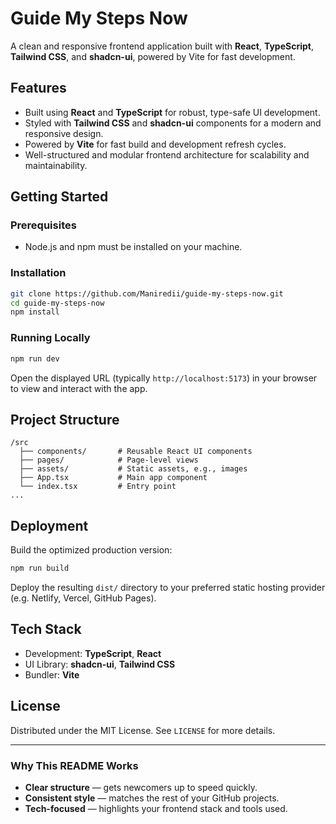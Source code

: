 # Guide My Steps Now

A clean and responsive frontend application built with **React**, **TypeScript**, **Tailwind CSS**, and **shadcn-ui**, powered by Vite for fast development.

## Features

- Built using **React** and **TypeScript** for robust, type-safe UI development.
- Styled with **Tailwind CSS** and **shadcn-ui** components for a modern and responsive design.
- Powered by **Vite** for fast build and development refresh cycles.
- Well-structured and modular frontend architecture for scalability and maintainability.

## Getting Started

### Prerequisites

- Node.js and npm must be installed on your machine.

### Installation

```bash
git clone https://github.com/Maniredii/guide-my-steps-now.git
cd guide-my-steps-now
npm install
````

### Running Locally

```bash
npm run dev
```

Open the displayed URL (typically `http://localhost:5173`) in your browser to view and interact with the app.

## Project Structure

```
/src
  ├── components/       # Reusable React UI components
  ├── pages/            # Page-level views
  ├── assets/           # Static assets, e.g., images
  ├── App.tsx           # Main app component
  └── index.tsx         # Entry point
...
```

## Deployment

Build the optimized production version:

```bash
npm run build
```

Deploy the resulting `dist/` directory to your preferred static hosting provider (e.g. Netlify, Vercel, GitHub Pages).

## Tech Stack

* Development: **TypeScript**, **React**
* UI Library: **shadcn-ui**, **Tailwind CSS**
* Bundler: **Vite**

## License

Distributed under the MIT License. See `LICENSE` for more details.

---

### Why This README Works

* **Clear structure** — gets newcomers up to speed quickly.
* **Consistent style** — matches the rest of your GitHub projects.
* **Tech-focused** — highlights your frontend stack and tools used.


[1]: https://github.com/Maniredii/guide-my-steps-now.git "GitHub - Maniredii/guide-my-steps-now"
